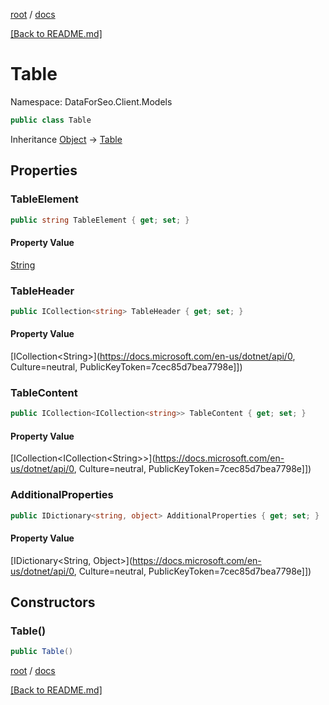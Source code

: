 [root](./../ "root") / [docs](./ "docs")

[[Back to README.md]](./../README.md "[Back to README.md]")

# Table

Namespace: DataForSeo.Client.Models

```csharp
public class Table
```

Inheritance [Object](https://docs.microsoft.com/en-us/dotnet/api/Object) → [Table](./Table.md)

## Properties

### **TableElement**

```csharp
public string TableElement { get; set; }
```

#### Property Value

[String](https://docs.microsoft.com/en-us/dotnet/api/String)<br>

### **TableHeader**

```csharp
public ICollection<string> TableHeader { get; set; }
```

#### Property Value

[ICollection&lt;String&gt;](https://docs.microsoft.com/en-us/dotnet/api/0, Culture=neutral, PublicKeyToken=7cec85d7bea7798e]])<br>

### **TableContent**

```csharp
public ICollection<ICollection<string>> TableContent { get; set; }
```

#### Property Value

[ICollection&lt;ICollection&lt;String&gt;&gt;](https://docs.microsoft.com/en-us/dotnet/api/0, Culture=neutral, PublicKeyToken=7cec85d7bea7798e]])<br>

### **AdditionalProperties**

```csharp
public IDictionary<string, object> AdditionalProperties { get; set; }
```

#### Property Value

[IDictionary&lt;String, Object&gt;](https://docs.microsoft.com/en-us/dotnet/api/0, Culture=neutral, PublicKeyToken=7cec85d7bea7798e]])<br>

## Constructors

### **Table()**

```csharp
public Table()
```

[root](./../ "root") / [docs](./ "docs")

[[Back to README.md]](./../README.md "[Back to README.md]")